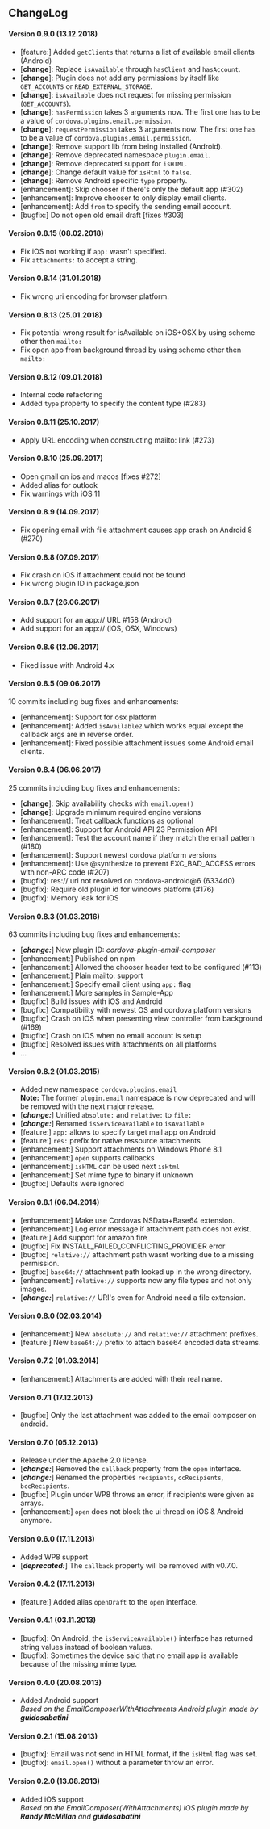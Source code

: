 
## ChangeLog

#### Version 0.9.0 (13.12.2018)
- [feature:] Added `getClients` that returns a list of available email clients (Android)
- [__change__]: Replace `isAvailable` through `hasClient` and `hasAccount`.
- [__change__]: Plugin does not add any permissions by itself like `GET_ACCOUNTS` or `READ_EXTERNAL_STORAGE`.
- [__change__]: `isAvailable` does not request for missing permission (`GET_ACCOUNTS`).
- [__change__]: `hasPermission` takes 3 arguments now. The first one has to be a value of `cordova.plugins.email.permission`.
- [__change__]: `requestPermission` takes 3 arguments now. The first one has to be a value of `cordova.plugins.email.permission`.
- [__change__]: Remove support lib from being installed (Android).
- [__change__]: Remove deprecated namespace `plugin.email`.
- [__change__]: Remove deprecated support for `isHTML`.
- [__change__]: Change default value for `isHtml` to `false`.
- [__change__]: Remove Android specific `type` property.
- [enhancement]: Skip chooser if there's only the default app (#302)
- [enhancement]: Improve chooser to only display email clients.
- [enhancement]: Add `from` to specify the sending email account.
- [bugfix:] Do not open old email draft [fixes #303]

#### Version 0.8.15 (08.02.2018)
- Fix iOS not working if `app:` wasn't specified.
- Fix `attachments:` to accept a string.

#### Version 0.8.14 (31.01.2018)
- Fix wrong uri encoding for browser platform.

#### Version 0.8.13 (25.01.2018)
- Fix potential wrong result for isAvailable on iOS+OSX by using scheme other then `mailto:`
- Fix open app from background thread by using scheme other then `mailto:`

#### Version 0.8.12 (09.01.2018)
- Internal code refactoring
- Added `type` property to specify the content type (#283)

#### Version 0.8.11 (25.10.2017)
- Apply URL encoding when constructing mailto: link (#273)

#### Version 0.8.10 (25.09.2017)
- Open gmail on ios and macos [fixes #272]
- Added alias for outlook
- Fix warnings with iOS 11

#### Version 0.8.9 (14.09.2017)
- Fix opening email with file attachment causes app crash on Android 8 (#270)

#### Version 0.8.8 (07.09.2017)
- Fix crash on iOS if attachment could not be found
- Fix wrong plugin ID in package.json

#### Version 0.8.7 (26.06.2017)
- Add support for an app:// URL #158 (Android)
- Add support for an app:// (iOS, OSX, Windows)

#### Version 0.8.6 (12.06.2017)
- Fixed issue with Android 4.x

#### Version 0.8.5 (09.06.2017)
10 commits including bug fixes and enhancements:
- [enhancement]: Support for osx platform
- [enhancement]: Added `isAvailable2` which works equal except the callback args are in reverse order.
- [enhancement]: Fixed possible attachment issues some Android email clients.

#### Version 0.8.4 (06.06.2017)
25 commits including bug fixes and enhancements:
- [__change__]: Skip availability checks with `email.open()`
- [__change__]: Upgrade minimum required engine versions 
- [enhancement]: Treat callback functions as optional
- [enhancement]: Support for Android API 23 Permission API
- [enhancement]: Test the account name if they match the email pattern (#180)
- [enhancement]: Support newest cordova platform versions
- [enhancement]: Use @synthesize to prevent EXC_BAD_ACCESS errors with non-ARC code (#207)
- [bugfix]: res:// uri not resolved on cordova-android@6 (6334d0)
- [bugfix]: Require old plugin id for windows platform (#176)
- [bugfix]: Memory leak for iOS

#### Version 0.8.3 (01.03.2016)
63 commits including bug fixes and enhancements:
- [___change:___] New plugin ID: _cordova-plugin-email-composer_
- [enhancement:] Published on npm
- [enhancement:] Allowed the chooser header text to be configured (#113)
- [enhancement:] Plain mailto: support
- [enhancement:] Specify email client using `app:` flag
- [enhancement:] More samples in Sample-App
- [bugfix:] Build issues with iOS and Android
- [bugfix:] Compatibility with newest OS and cordova platform versions
- [bugfix:] Crash on iOS when presenting view controller from background (#169)
- [bugfix:] Crash on iOS when no email account is setup
- [bugfix:] Resolved issues with attachments on all platforms
- ...

#### Version 0.8.2 (01.03.2015)
- Added new namespace `cordova.plugins.email`<br>
  **Note:** The former `plugin.email` namespace is now deprecated and will be removed with the next major release.
- [___change:___] Unified `absolute:` and `relative:` to `file:`
- [___change:___] Renamed `isServiceAvailable` to `isAvailable`
- [feature:] `app:` allows to specify target mail app on Android
- [feature:] `res:` prefix for native ressource attachments
- [enhancement:] Support attachments on Windows Phone 8.1
- [enhancement:] `open` supports callbacks
- [enhancement:] `isHTML` can be used next `isHtml`
- [enhancement:] Set mime type to binary if unknown
- [bugfix:] Defaults were ignored

#### Version 0.8.1 (06.04.2014)
- [enhancement:] Make use Cordovas NSData+Base64 extension.
- [enhancement:] Log error message if attachment path does not exist.
- [feature:] Add support for amazon fire
- [bugfix:] Fix INSTALL_FAILED_CONFLICTING_PROVIDER error
- [bugfix:] `relative://` attachment path wasnt working due to a missing permission.
- [bugfix:] `base64://` attachment path looked up in the wrong directory.
- [enhancement:] `relative://` supports now any file types and not only images.
- [___change:___] `relative://` URI's even for Android need a file extension.

#### Version 0.8.0 (02.03.2014)
- [enhancement:] New `absolute://` and `relative://` attachment prefixes.
- [feature:] New `base64://` prefix to attach base64 encoded data streams.

#### Version 0.7.2 (01.03.2014)
- [enhancement:] Attachments are added with their real name.

#### Version 0.7.1 (17.12.2013)
- [bugfix:] Only the last attachment was added to the email composer on android.

#### Version 0.7.0 (05.12.2013)
- Release under the Apache 2.0 license.
- [___change:___] Removed the `callback` property from the `open` interface.
- [___change:___] Renamed the properties `recipients`, `ccRecipients`, `bccRecipients`.
- [bugfix:] Plugin under WP8 throws an error, if recipients were given as arrays.
- [enhancement:] `open` does not block the ui thread on iOS & Android anymore.

#### Version 0.6.0 (17.11.2013)
- Added WP8 support
- [***deprecated:***] The `callback` property will be removed with v0.7.0.

#### Version 0.4.2 (17.11.2013)
- [feature:] Added alias `openDraft` to the `open` interface.

#### Version 0.4.1 (03.11.2013)
- [bugfix]: On Android, the `isServiceAvailable()` interface has returned string values instead of boolean values.
- [bugfix]: Sometimes the device said that no email app is available because of the missing mime type.

#### Version 0.4.0 (20.08.2013)
- Added Android support<br>
  *Based on the EmailComposerWithAttachments Android plugin made by* ***guidosabatini***

#### Version 0.2.1 (15.08.2013)
- [bugfix]: Email was not send in HTML format, if the `isHtml` flag was set.
- [bugfix]: `email.open()` without a parameter throw an error.

#### Version 0.2.0 (13.08.2013)
- Added iOS support<br>
  *Based on the EmailComposer(WithAttachments) iOS plugin made by* ***Randy McMillan*** *and* ***guidosabatini***
